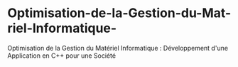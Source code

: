 # Optimisation-de-la-Gestion-du-Mat-riel-Informatique-
Optimisation de la Gestion du Matériel Informatique : Développement d'une Application en C++ pour une Société
